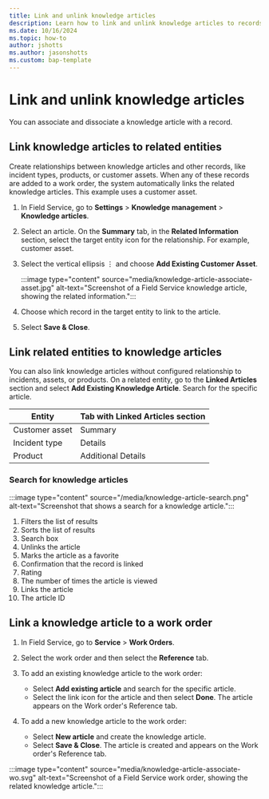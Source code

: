 ```yaml
---
title: Link and unlink knowledge articles
description: Learn how to link and unlink knowledge articles to records in Dynamics 365 Field Service.
ms.date: 10/16/2024
ms.topic: how-to
author: jshotts
ms.author: jasonshotts
ms.custom: bap-template
---
```


# Link and unlink knowledge articles

You can associate and dissociate a knowledge article with a record.

## Link knowledge articles to related entities

Create relationships between knowledge articles and other records, like incident types, products, or customer assets. When any of these records are added to a work order, the system automatically links the related knowledge articles. This example uses a customer asset.

1. In Field Service, go to **Settings** > **Knowledge management** > **Knowledge articles**.

1. Select an article. On the **Summary** tab, in the **Related Information** section, select the target entity icon for the relationship. For example, customer asset.

1. Select the vertical ellipsis &vellip; and choose **Add Existing Customer Asset**.

   :::image type="content" source="media/knowledge-article-associate-asset.jpg" alt-text="Screenshot of a Field Service knowledge article, showing the related information.":::

1. Choose which record in the target entity to link to the article.

1. Select **Save & Close**.

## Link related entities to knowledge articles

You can also link knowledge articles without configured relationship to incidents, assets, or products. On a related entity, go to the **Linked Articles** section and select **Add Existing Knowledge Article**. Search for the specific article.

| Entity  | Tab with Linked Articles section |
| --------| ---------------------------- |
| Customer asset | Summary |
| Incident type | Details |
| Product | Additional Details |

### Search for knowledge articles

:::image type="content" source="/media/knowledge-article-search.png" alt-text="Screenshot that shows a search for a knowledge article.":::

1. Filters the list of results
1. Sorts the list of results
1. Search box
1. Unlinks the article
1. Marks the article as a favorite
1. Confirmation that the record is linked
1. Rating
1. The number of times the article is viewed
1. Links the article
1. The article ID

## Link a knowledge article to a work order

1. In Field Service, go to **Service** > **Work Orders**.

1. Select the work order and then select the **Reference** tab.

1. To add an existing knowledge article to the work order:

   - Select **Add existing article** and search for the specific article.
   - Select the link icon for the article and then select **Done**. The article appears on the Work order's Reference tab.

1. To add a new knowledge article to the work order:

   - Select **New article** and create the knowledge article.
   - Select **Save & Close**. The article is created and appears on the Work order's Reference tab.

:::image type="content" source="media/knowledge-article-associate-wo.svg" alt-text="Screenshot of a Field Service work order, showing the related knowledge article.":::
